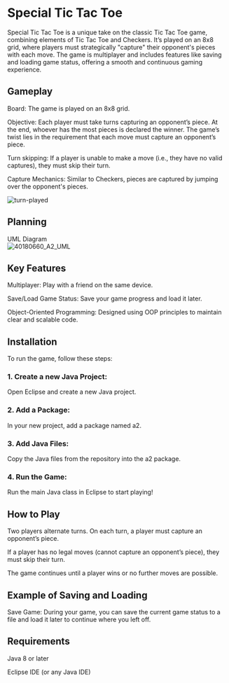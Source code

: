 # Special Tic Tac Toe
Special Tic Tac Toe is a unique take on the classic Tic Tac Toe game, combining elements of Tic Tac Toe and Checkers. It’s played on an 8x8 grid, where players must strategically "capture" their opponent's pieces with each move. The game is multiplayer and includes features like saving and loading game status, offering a smooth and continuous gaming experience.

## Gameplay

Board: The game is played on an 8x8 grid.

Objective: Each player must take turns capturing an opponent’s piece. At the end, whoever has the most pieces is declared the winner. The game’s twist lies in the requirement that each move must capture an opponent’s piece.

Turn skipping: If a player is unable to make a move (i.e., they have no valid captures), they must skip their turn.

Capture Mechanics: Similar to Checkers, pieces are captured by jumping over the opponent's pieces.

![turn-played](https://github.com/user-attachments/assets/93c31657-117c-474b-b41c-2122552b18e8)

## Planning  
UML Diagram  
![40180660_A2_UML](https://github.com/user-attachments/assets/c7cd8e6e-5645-4e23-8cb8-00a721b113ac)


## Key Features
Multiplayer: Play with a friend on the same device.

Save/Load Game Status: Save your game progress and load it later.

Object-Oriented Programming: Designed using OOP principles to maintain clear and scalable code.

## Installation
To run the game, follow these steps:

### 1. Create a new Java Project:


Open Eclipse and create a new Java project.

### 2. Add a Package:

In your new project, add a package named a2.

### 3. Add Java Files:

Copy the Java files from the repository into the a2 package.

### 4. Run the Game:

Run the main Java class in Eclipse to start playing!

## How to Play
Two players alternate turns. On each turn, a player must capture an opponent’s piece.

If a player has no legal moves (cannot capture an opponent’s piece), they must skip their turn.

The game continues until a player wins or no further moves are possible.

## Example of Saving and Loading
Save Game: During your game, you can save the current game status to a file and load it later to continue where you left off.

## Requirements
Java 8 or later

Eclipse IDE (or any Java IDE)
